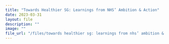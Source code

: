 ```yaml
---
title: "Towards Healthier SG: Learnings from NHS’ Ambition & Action"
date: 2023-03-31
layout: file
description: ""
image: ""
file_url: "/files/towards healthier sg: learnings from nhs’ ambition & action.pdf"
---
```

